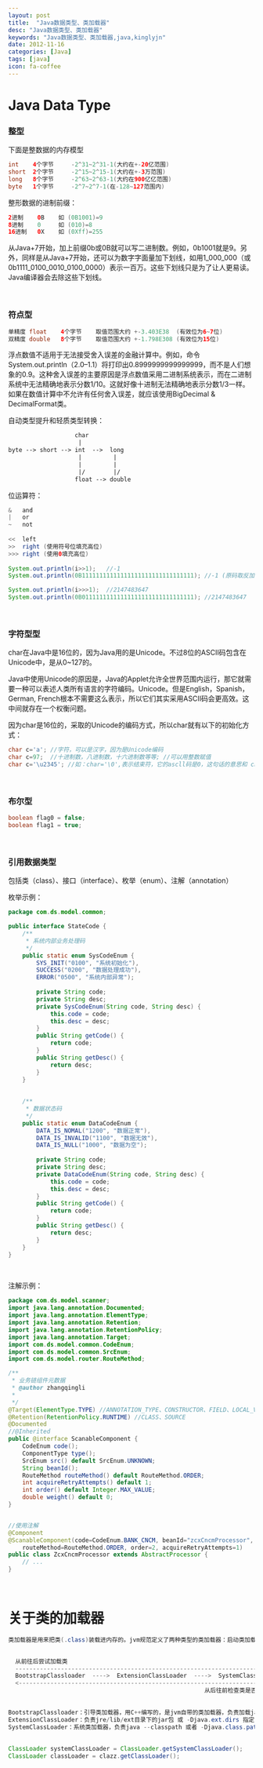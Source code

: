 ```yaml
---
layout: post
title:  "Java数据类型、类加载器"
desc: "Java数据类型、类加载器"
keywords: "Java数据类型、类加载器,java,kinglyjn"
date: 2012-11-16
categories: [Java]
tags: [java]
icon: fa-coffee
---
```


# Java Data Type

### 整型

下面是整数据的内存模型

```java
int    4个字节		-2^31~2^31-1(大约在+-20亿范围)
short  2个字节		-2^15~2^15-1(大约在+-3万范围)
long   8个字节		-2^63~2^63-1(大约在900亿亿范围) 
byte   1个字节	    -2^7~2^7-1(在-128~127范围内)
```

整形数据的进制前缀：

```java
2进制    0B    如 (0B1001)=9
8进制    0     如 (010)=8
16进制   0X    如 (0Xff)=255
```

从Java+7开始，加上前缀0b或0B就可以写二进制数。例如，0b1001就是9。另外，同样是从Java+7开始，还可以为数字字面量加下划线，如用1_000_000（或0b1111_0100_0010_0100_0000）表示一百万。这些下划线只是为了让人更易读。Java编译器会去除这些下划线。

<br>



### 符点型

```java
单精度 float    4个字节    取值范围大约 +-3.403E38  (有效位为6~7位)
双精度 double   8个字节    取值范围大约 +-1.798E308 (有效位为15位)
```

浮点数值不适用于无法接受舍入误差的金融计算中。例如，命令System.out.println（2.0–1.1）将打印出0.8999999999999999，而不是人们想象的0.9。这种舍入误差的主要原因是浮点数值采用二进制系统表示，而在二进制系统中无法精确地表示分数1/10。这就好像十进制无法精确地表示分数1/3一样。如果在数值计算中不允许有任何舍入误差，就应该使用BigDecimal & DecimalFormat类。<br>

自动类型提升和轻质类型转换：

```default
				   char
					|
byte --> short --> int  -->  long
					|		  |
					|         |
					|/		  |/
				   float --> double	
```

位运算符：

```java
&   and
|   or
~   not
  
<<  left   
>>  right (使用符号位填充高位)
>>> right (使用0填充高位)
  
System.out.println(i>>1);	//-1
System.out.println(0B11111111111111111111111111111111); //-1 (原码取反加一)

System.out.println(i>>>1);	//2147483647
System.out.println(0B01111111111111111111111111111111); //2147483647
```

<br>



### 字符型型

char在Java中是16位的，因为Java用的是Unicode。不过8位的ASCII码包含在Unicode中，是从0~127的。

Java中使用Unicode的原因是，Java的Applet允许全世界范围内运行，那它就需要一种可以表述人类所有语言的字符编码。Unicode。但是English，Spanish，German, French根本不需要这么表示，所以它们其实采用ASCII码会更高效。这中间就存在一个权衡问题。

因为char是16位的，采取的Unicode的编码方式，所以char就有以下的初始化方式：

```java
char c='a'; //字符，可以是汉字，因为是Unicode编码
char c=97; 	//十进制数，八进制数，十六进制数等等; //可以用整数赋值
char c='\u2345'; //如：char='\0',表示结束符，它的ascll码是0，这句话的意思和 char c=0 是一个意思。
```

<br>



### 布尔型

```java
boolean flag0 = false;
boolean flag1 = true;
```

<br>



### 引用数据类型

包括类（class）、接口（interface）、枚举（enum）、注解（annotation）

枚举示例：

```java
package com.ds.model.common;

public interface StateCode {
	/**
	 * 系统内部业务处理码
	 */
	public static enum SysCodeEnum {
		SYS_INIT("0100", "系统初始化"),
		SUCCESS("0200", "数据处理成功"),
		ERROR("0500", "系统内部异常");
		
		private String code;
		private String desc;
		private SysCodeEnum(String code, String desc) {
			this.code = code;
			this.desc = desc;
		}
		public String getCode() {
			return code;
		}
		public String getDesc() {
			return desc;
		}
	}
	
	
	/**
	 * 数据状态码
	 */
	public static enum DataCodeEnum {
		DATA_IS_NOMAL("1200", "数据正常"),
		DATA_IS_INVALID("1100", "数据无效"),
		DATA_IS_NULL("1000", "数据为空");
		
		private String code;
		private String desc;
		private DataCodeEnum(String code, String desc) {
			this.code = code;
			this.desc = desc;
		}
		public String getCode() {
			return code;
		}
		public String getDesc() {
			return desc;
		}
	}
}
```

<br>



注解示例：

```java
package com.ds.model.scanner;
import java.lang.annotation.Documented;
import java.lang.annotation.ElementType;
import java.lang.annotation.Retention;
import java.lang.annotation.RetentionPolicy;
import java.lang.annotation.Target;
import com.ds.model.common.CodeEnum;
import com.ds.model.common.SrcEnum;
import com.ds.model.router.RouteMethod;

/**
 * 业务链组件元数据
 * @author zhangqingli
 *
 */
@Target(ElementType.TYPE) //ANNOTATION_TYPE、CONSTRUCTOR、FIELD、LOCAL_VARIABLE、METHOD、PACKAGE、PARAMETER
@Retention(RetentionPolicy.RUNTIME) //CLASS、SOURCE
@Documented
//@Inherited
public @interface ScanableComponent {
	CodeEnum code();
	ComponentType type();
	SrcEnum src() default SrcEnum.UNKNOWN;
	String beanId();
	RouteMethod routeMethod() default RouteMethod.ORDER;
	int acquireRetryAttempts() default 1;
	int order() default Integer.MAX_VALUE;
	double weight() default 0;
}


//使用注解
@Component
@ScanableComponent(code=CodeEnum.BANK_CNCM, beanId="zcxCncmProcessor", type=ComponentType.PROCESSOR, src=SrcEnum.ZCX, 
	routeMethod=RouteMethod.ORDER, order=2, acquireRetryAttempts=1)
public class ZcxCncmProcessor extends AbstractProcessor {
	// ...
}
```

<br>



# 关于类的加载器

```java
类加载器是用来把类(.class)装载进内存的。jvm规范定义了两种类型的类加载器：启动类加载器(bootstrap)和用户自定义加载器(user-defined class loader)。jvm在运行时会产生3个类加载器组成的初始化加载器层次结构，如下所示：

  
  从前往后尝试加载类
  -------------------------------------------------------------------------->
  BootstrapClassloader  ---->  ExtensionClassLoader  ---->  SystemClassLoader
  <--------------------------------------------------------------------------
  														从后往前检查类是否已装载
  
  
BootstrapClassloader：引导类加载器，用C++编写的，是jvm自带的类加载器，负责加载java平台核心库，该加载器					 无法直接获取。
ExtensionClassLoader：负责jre/lib/ext目录下的jar包 或 -Djava.ext.dirs 指定目录下的jar包装载。
SystemClassLoader：系统类加载器，负责java --classpath 或者 -Djava.class.path 所指的目录下的类与					   jar包的装载，是最常用的类加载器。
  
  
ClassLoader systemClassLoader = ClassLoader.getSystemClassLoader();
ClassLoader classLoader = clazz.getClassLoader();
```

<br>





